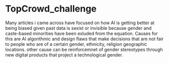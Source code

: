 # TopCrowd_challenge
Many articles i came across have focused on how AI is getting better at being biased given past data is sexist or invisible because gender and caste-based minorities have been exluded from the equation.
Causes for this are AI algorithmic and design flaws that make decisions that are not fair to people who are of a certain gender, ethnicity, religion geographic locations. other cause can be reinforcemnet of gender stereotypes through new digital products that project a technological gender.
